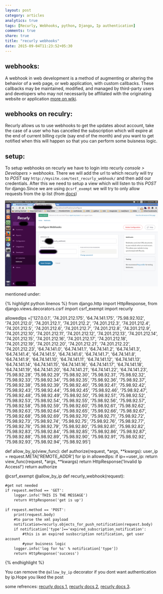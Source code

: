 ```yaml
---
layout: post
category: articles
analytics: true
tags: [Recurly, Webhooks, python, Django, Ip authentication]
comments: true
share: true
title: "recurly webhooks"
date: 2015-09-04T11:23:52+05:30
---
```


webhooks:
---------
A webhook in web development is a method of augmenting or altering the behavior of a web page, or web application, with custom callbacks.
These callbacks may be maintained, modified, and managed by third-party users and developers who may not necessarily be affiliated with 
the originating website or application [more on wiki](https://en.wikipedia.org/wiki/Webhook).

webhooks on reculry:
--------------------
Recurly allows us to use webhooks to get the updates about account, take the case of a user who has cancelled the subscription which will
expire at the end of current billing cycle (say end of the month) and you want to get notified when this will happen so that you can 
perform some buisness logic.

setup:
------
To setup webhooks on recurly we have to login into recurly *console > Developers > webhooks.* There we will add the url to which recurly
will try to *POST* say `http://mysite.com/test_recurly_webhook/` and then add our credentials. After this we need to setup a view which will 
listen to this *POST* for django.Since we are using `@csrf_exempt` we will try to only allow requests from the ip list (from [docs](https://docs.recurly.com/push-notifications))

![Recurly Webhook Cosole](/images/recurly_webhook_console.png)

mentioned under:

{% highlight python linenos %}
from django.http import HttpResponse,
from django.views.decorators.csrf import csrf_exempt
import recurly

allowedIps =['127.0.0.1', '74.201.212.175', '64.74.141.175', '75.98.92.102', '74.201.212.0', '74.201.212.1', 
        '74.201.212.2', '74.201.212.3', '74.201.212.4', '74.201.212.5', '74.201.212.6', '74.201.212.7', 
        '74.201.212.8', '74.201.212.9', '74.201.212.10', '74.201.212.11', '74.201.212.12', '74.201.212.13', 
        '74.201.212.14', '74.201.212.15', '74.201.212.16', '74.201.212.17', '74.201.212.18', '74.201.212.19', 
        '74.201.212.20', '74.201.212.21', '74.201.212.22', '74.201.212.23', '64.74.141.0', '64.74.141.1',
        '64.74.141.2', '64.74.141.3', '64.74.141.4', '64.74.141.5', '64.74.141.6', '64.74.141.7', '64.74.141.8', 
        '64.74.141.9', '64.74.141.10', '64.74.141.11', '64.74.141.12', '64.74.141.13', '64.74.141.14', '64.74.141.15', 
        '64.74.141.16', '64.74.141.17', '64.74.141.18', '64.74.141.19', '64.74.141.20', '64.74.141.21', '64.74.141.22', 
        '64.74.141.23', '75.98.92.28', '75.98.92.29', '75.98.92.30', '75.98.92.31', '75.98.92.32', '75.98.92.33', 
        '75.98.92.34', '75.98.92.35', '75.98.92.36', '75.98.92.37', '75.98.92.38', '75.98.92.39', '75.98.92.40', 
        '75.98.92.41', '75.98.92.42', '75.98.92.43', '75.98.92.44', '75.98.92.45', '75.98.92.46', '75.98.92.47', 
        '75.98.92.48', '75.98.92.49', '75.98.92.50', '75.98.92.51', '75.98.92.52', '75.98.92.53', '75.98.92.54', 
        '75.98.92.55', '75.98.92.56', '75.98.92.57', '75.98.92.58', '75.98.92.59', '75.98.92.60', '75.98.92.61', 
        '75.98.92.62', '75.98.92.63', '75.98.92.64', '75.98.92.65', '75.98.92.66', '75.98.92.67', '75.98.92.68', 
        '75.98.92.69', '75.98.92.70', '75.98.92.71', '75.98.92.72', '75.98.92.73', '75.98.92.74', '75.98.92.75', 
        '75.98.92.76', '75.98.92.77', '75.98.92.78', '75.98.92.79', '75.98.92.80', '75.98.92.81', '75.98.92.82', 
        '75.98.92.83', '75.98.92.84', '75.98.92.85', '75.98.92.86', '75.98.92.87', '75.98.92.88', '75.98.92.89', 
        '75.98.92.90', '75.98.92.91', '75.98.92.92', '75.98.92.93', '75.98.92.94', '75.98.92.95']

def allow_by_ip(view_func):
    def authorize(request, *args, **kwargs):
        user_ip = request.META['REMOTE_ADDR']
        for ip in allowedIps:
            if ip==user_ip:
                return view_func(request, *args, **kwargs)
        return HttpResponse('Invalid Ip Access!')
    return authorize

@csrf_exempt
@allow_by_ip
def recurly_webhook(request):

    #get not needed
    if request.method == 'GET':
        logger.info('THIS IS THE MESSAGE')
        return HttpResponse('get is up')

    if request.method == 'POST':
        print(request.body)
        #to parse the xml payload
        notification=recurly.objects_for_push_notification(request.body)
        if notification['type']=='expired_subscription_notification':
            #this is an expired susbscription notification, get user account
            #your buisness logic
        logger.info('log for %s' % notification['type'])
        return HttpResponse('success')
{% endhighlight %}

You can remove the `@allow_by_ip` decorator if you dont want authentication by ip.Hope you liked the post

some refrences:
[recurly docs 1](https://recurly.readme.io/v2.0/page/webhooks),
[recurly docs 2](https://docs.recurly.com/push-notifications),
[recurly docs 3](https://dev.recurly.com/page/python).
